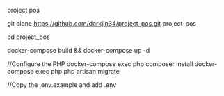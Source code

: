 project pos


git clone https://github.com/darkjin34/project_pos.git project_pos

cd project_pos

docker-compose build && docker-compose up -d

//Configure the PHP
docker-compose exec php composer install
docker-compose exec php php artisan migrate

//Copy the .env.example and add .env